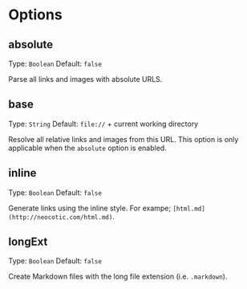 # Options

## absolute

Type: `Boolean` Default: `false`

Parse all links and images with absolute URLS.

## base

Type: `String` Default: `file://` + current working directory

Resolve all relative links and images from this URL. This option is only applicable when the
`absolute` option is enabled.

## inline

Type: `Boolean` Default: `false`

Generate links using the inline style. For exampe; `[html.md](http://neocotic.com/html.md)`.

## longExt

Type: `Boolean` Default: `false`

Create Markdown files with the long file extension (i.e. `.markdown`).